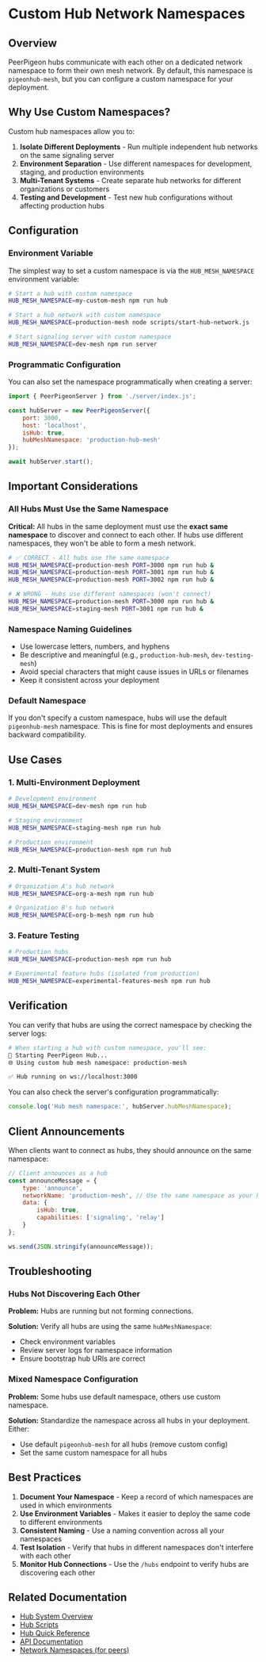 # Custom Hub Network Namespaces

## Overview

PeerPigeon hubs communicate with each other on a dedicated network namespace to form their own mesh network. By default, this namespace is `pigeonhub-mesh`, but you can configure a custom namespace for your deployment.

## Why Use Custom Namespaces?

Custom hub namespaces allow you to:

1. **Isolate Different Deployments** - Run multiple independent hub networks on the same signaling server
2. **Environment Separation** - Use different namespaces for development, staging, and production environments
3. **Multi-Tenant Systems** - Create separate hub networks for different organizations or customers
4. **Testing and Development** - Test new hub configurations without affecting production hubs

## Configuration

### Environment Variable

The simplest way to set a custom namespace is via the `HUB_MESH_NAMESPACE` environment variable:

```bash
# Start a hub with custom namespace
HUB_MESH_NAMESPACE=my-custom-mesh npm run hub

# Start a hub network with custom namespace
HUB_MESH_NAMESPACE=production-mesh node scripts/start-hub-network.js

# Start signaling server with custom namespace
HUB_MESH_NAMESPACE=dev-mesh npm run server
```

### Programmatic Configuration

You can also set the namespace programmatically when creating a server:

```javascript
import { PeerPigeonServer } from './server/index.js';

const hubServer = new PeerPigeonServer({
    port: 3000,
    host: 'localhost',
    isHub: true,
    hubMeshNamespace: 'production-hub-mesh'
});

await hubServer.start();
```

## Important Considerations

### All Hubs Must Use the Same Namespace

**Critical:** All hubs in the same deployment must use the **exact same namespace** to discover and connect to each other. If hubs use different namespaces, they won't be able to form a mesh network.

```bash
# ✅ CORRECT - All hubs use the same namespace
HUB_MESH_NAMESPACE=production-mesh PORT=3000 npm run hub &
HUB_MESH_NAMESPACE=production-mesh PORT=3001 npm run hub &
HUB_MESH_NAMESPACE=production-mesh PORT=3002 npm run hub &

# ❌ WRONG - Hubs use different namespaces (won't connect)
HUB_MESH_NAMESPACE=production-mesh PORT=3000 npm run hub &
HUB_MESH_NAMESPACE=staging-mesh PORT=3001 npm run hub &
```

### Namespace Naming Guidelines

- Use lowercase letters, numbers, and hyphens
- Be descriptive and meaningful (e.g., `production-hub-mesh`, `dev-testing-mesh`)
- Avoid special characters that might cause issues in URLs or filenames
- Keep it consistent across your deployment

### Default Namespace

If you don't specify a custom namespace, hubs will use the default `pigeonhub-mesh` namespace. This is fine for most deployments and ensures backward compatibility.

## Use Cases

### 1. Multi-Environment Deployment

```bash
# Development environment
HUB_MESH_NAMESPACE=dev-mesh npm run hub

# Staging environment
HUB_MESH_NAMESPACE=staging-mesh npm run hub

# Production environment
HUB_MESH_NAMESPACE=production-mesh npm run hub
```

### 2. Multi-Tenant System

```bash
# Organization A's hub network
HUB_MESH_NAMESPACE=org-a-mesh npm run hub

# Organization B's hub network
HUB_MESH_NAMESPACE=org-b-mesh npm run hub
```

### 3. Feature Testing

```bash
# Production hubs
HUB_MESH_NAMESPACE=production-mesh npm run hub

# Experimental feature hubs (isolated from production)
HUB_MESH_NAMESPACE=experimental-features-mesh npm run hub
```

## Verification

You can verify that hubs are using the correct namespace by checking the server logs:

```bash
# When starting a hub with custom namespace, you'll see:
🚀 Starting PeerPigeon Hub...
🌐 Using custom hub mesh namespace: production-mesh

✅ Hub running on ws://localhost:3000
```

You can also check the server's configuration programmatically:

```javascript
console.log('Hub mesh namespace:', hubServer.hubMeshNamespace);
```

## Client Announcements

When clients want to connect as hubs, they should announce on the same namespace:

```javascript
// Client announces as a hub
const announceMessage = {
    type: 'announce',
    networkName: 'production-mesh', // Use the same namespace as your hub deployment
    data: {
        isHub: true,
        capabilities: ['signaling', 'relay']
    }
};

ws.send(JSON.stringify(announceMessage));
```

## Troubleshooting

### Hubs Not Discovering Each Other

**Problem:** Hubs are running but not forming connections.

**Solution:** Verify all hubs are using the same `hubMeshNamespace`:
- Check environment variables
- Review server logs for namespace information
- Ensure bootstrap hub URIs are correct

### Mixed Namespace Configuration

**Problem:** Some hubs use default namespace, others use custom namespace.

**Solution:** Standardize the namespace across all hubs in your deployment. Either:
- Use default `pigeonhub-mesh` for all hubs (remove custom config)
- Set the same custom namespace for all hubs

## Best Practices

1. **Document Your Namespace** - Keep a record of which namespaces are used in which environments
2. **Use Environment Variables** - Makes it easier to deploy the same code to different environments
3. **Consistent Naming** - Use a naming convention across all your namespaces
4. **Test Isolation** - Verify that hubs in different namespaces don't interfere with each other
5. **Monitor Hub Connections** - Use the `/hubs` endpoint to verify hubs are discovering each other

## Related Documentation

- [Hub System Overview](./HUB_SYSTEM.md)
- [Hub Scripts](./HUB_SCRIPTS.md)
- [Hub Quick Reference](./HUB_QUICK_REF.md)
- [API Documentation](./API_DOCUMENTATION.md)
- [Network Namespaces (for peers)](./NETWORK_NAMESPACES.md)
